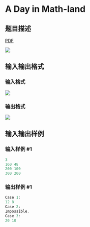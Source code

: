 # A Day in Math-land

## 题目描述

[problemUrl]: https://uva.onlinejudge.org/index.php?option=com_onlinejudge&Itemid=8&category=17&page=show_problem&problem=1453

[PDF](https://uva.onlinejudge.org/external/105/p10512.pdf)

![](https://cdn.luogu.com.cn/upload/vjudge_pic/UVA10512/25e915968672e796f227f13bd4a7c8f65299483a.png)

## 输入输出格式

### 输入格式

![](https://cdn.luogu.com.cn/upload/vjudge_pic/UVA10512/d583bda4518e8347f20844bbd62ec9bb48201ae6.png)

### 输出格式

![](https://cdn.luogu.com.cn/upload/vjudge_pic/UVA10512/d4e83781c73bb6ab8133473423883d47f555fb90.png)

## 输入输出样例

### 输入样例 #1

```cpp
3
160 48
200 100
300 200
```


### 输出样例 #1

```cpp
Case 1:
12 8
Case 2:
Impossible.
Case 3:
20 10
```


